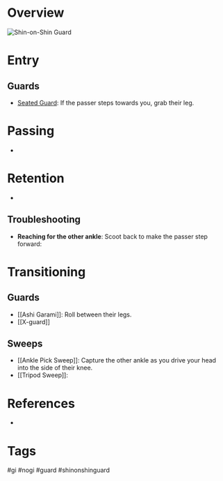 # Overview

![Shin-on-Shin Guard](https://bjj-world.com/wp-content/uploads/2020/12/Shin-to-Shin-Guard-Ashi-Garami-Single-Leg-x-2-1024x576_large.jpg)
# Entry
## Guards
- [Seated Guard](obsidian://open?vault=Obsidian-BJJ-Notes&file=Guards%2FSeated%20Guard): If the passer steps towards you, grab their leg.
# Passing
- 
# Retention
- 
## Troubleshooting
- **Reaching for the other ankle**: Scoot back to make the passer step forward:
# Transitioning
## Guards
- [[Ashi Garami]]: Roll between their legs.
- [[X-guard]]
## Sweeps
- [[Ankle Pick Sweep]]: Capture the other ankle as you drive your head into the side of their knee.
- [[Tripod Sweep]]:
# References
- 
# Tags
#gi #nogi #guard #shinonshinguard 